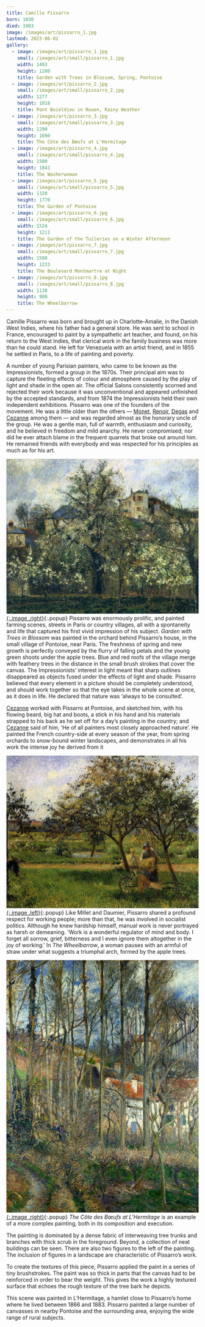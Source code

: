 ```yaml
---
title: Camille Pissarro
born: 1830
died: 1903
image: /images/art/pissarro_1.jpg
lastmod: 2023-06-02
gallery:
  - image: /images/art/pissarro_1.jpg
    small: /images/art/small/pissarro_1.jpg
    width: 1493
    height: 1200
    title: Garden with Trees in Blossom, Spring, Pontoise
  - image: /images/art/pissarro_2.jpg
    small: /images/art/small/pissarro_2.jpg
    width: 1277
    height: 1018
    title: Pont Boieldieu in Rouen, Rainy Weather
  - image: /images/art/pissarro_3.jpg
    small: /images/art/small/pissarro_3.jpg
    width: 1290
    height: 1690
    title: The Côte des Bœufs at L'Hermitage
  - image: /images/art/pissarro_4.jpg
    small: /images/art/small/pissarro_4.jpg
    width: 1500
    height: 1841
    title: The Washerwoman
  - image: /images/art/pissarro_5.jpg
    small: /images/art/small/pissarro_5.jpg
    width: 1320
    height: 1770
    title: The Garden of Pontoise
  - image: /images/art/pissarro_6.jpg
    small: /images/art/small/pissarro_6.jpg
    width: 1524
    height: 1211
    title: The Garden of the Tuileries on a Winter Afternoon
  - image: /images/art/pissarro_7.jpg
    small: /images/art/small/pissarro_7.jpg
    width: 1500
    height: 1233
    title: The Boulevard Montmartre at Night
  - image: /images/art/pissarro_8.jpg
    small: /images/art/small/pissarro_8.jpg
    width: 1138
    height: 900
    title: The Wheelbarrow
---
```


Camille Pissarro was born and brought up in Charlotte-Amalie, in the Danish
West Indies, where his father had a general store. He was sent to school in
France, encouraged to paint by a sympathetic art teacher, and found, on his
return to the West Indies, that clerical work in the family business was more
than he could stand. He left for Venezuela with an artist friend, and in 1855
he settled in Paris, to a life of painting and poverty.

A number of young Parisian painters, who came to be known as the
Impressionists, formed a group in the 1870s. Their principal aim was to capture
the fleeting effects of colour and atmosphere caused by the play of light and
shade in the open air. The official Salons consistently scorned and rejected
their work because it was unconventional and appeared unfinished by the
accepted standards, and from 1874 the Impressionists held their own independent
exhibitions.  Pissarro was one of the founders of the movement. He was a little
older than the others &mdash; [Monet](/art/monet/), [Renoir](/art/renoir/),
[Degas](/art/degas/) and [Cezanne](/art/cezanne/) among them &mdash; and was
regarded almost as the honorary uncle of the group. He was a gentle man, full
of warmth, enthusiasm and curiosity, and he believed in freedom and mild
anarchy. He never compromised; nor did he ever attach blame in the frequent
quarrels that broke out around him. He remained friends with everybody and was
respected for his principles as much as for his art.

[![Garden with Trees in Blossom, Spring, Pontoise](/images/art/pissarro_1.jpg){:.image .right}](/images/art/pissarro_1.jpg){:.popup}
Pissarro was enormously prolific, and painted farming scenes, streets in Paris
or country villages, all with a spontaneity and life that captured his first
vivid impression of his subject. _Garden with Trees in Blossom_ was painted in
the orchard behind Pissarro’s house, in the small village of Pontoise, near
Paris. The freshness of spring and new growth is perfectly conveyed by the
flurry of falling petals and the young green shoots under the apple trees. Blue
and red roofs of the village merge with feathery trees in the distance in the
small brush strokes that cover the canvas. The Impressionists’ interest in
light meant that sharp outlines disappeared as objects fused under the effects
of light and shade.  Pissarro believed that every element in a picture should
be completely understood, and should work together so that the eye takes in the
whole scene at once, as it does in life. He declared that nature was ‘always to
be consulted’.

[Cezanne](/art/cezanne/) worked with Pissarro at Pontoise, and sketched him,
with his flowing beard, big hat and boots, a stick in his hand and his
materials strapped to his back as he set off for a day’s painting in the
country; and [Cezanne](/art/cezanne/) said of him, ‘He of all painters most
closely approached nature’. He painted the French country-side at every season
of the year, from spring orchards to snow-bound winter landscapes, and
demonstrates in all his work the intense joy he derived from it

[![The Wheelbarrow](/images/art/pissarro_8.jpg){:.image .left}](/images/art/pissarro_8.jpg){:.popup}
Like Millet and Daumier, Pissarro shared a profound respect for working people;
more than that, he was involved in socialist politics. Although he knew
hardship himself, manual work is never portrayed as harsh or demeaning. 'Work
is a wonderful regulator of mind and body. I forget all sorrow, grief,
bitterness and I even ignore them altogether in the joy of working.' In _The
Wheelbarrow_, a woman pauses with an armful of straw under what suggests a
triumphal arch, formed by the apple trees.

[![The Côte des Bœufs at L'Hermitage](/images/art/pissarro_3.jpg){:.image .right}](/images/art/pissarro_3.jpg){:.popup}
_The Côte des Bœufs at L’Hermitage_ is an example of a more complex painting,
both in its composition and execution.

The painting is dominated by a dense fabric of interweaving tree trunks and
branches with thick scrub in the foreground. Beyond, a collection of neat
buildings can be seen. There are also two figures to the left of the painting.
The inclusion of figures in a landscape are characteristic of Pissarro’s work.

To create the textures of this piece, Pissarro applied the paint in a series of
tiny brushstrokes. The paint was so thick in parts that the canvas had to be
reinforced in order to bear the weight. This gives the work a highly textured
surface that echoes the rough texture of the tree bark he depicts.

This scene was painted in L’Hermitage, a hamlet close to Pissarro’s home where
he lived between 1866 and 1883. Pissarro painted a large number of canvasses in
nearby Pontoise and the surrounding area, enjoying the wide range of rural
subjects.
